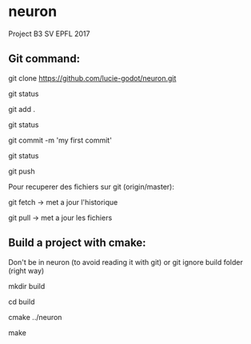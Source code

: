 # neuron
Project B3 SV EPFL 2017

## Git command:

git clone https://github.com/lucie-godot/neuron.git

git status

git add .

git status

git commit -m 'my first commit'

git status

git push

Pour recuperer des fichiers sur git (origin/master):

git fetch  -> met a jour l'historique

git pull  -> met a jour les fichiers

## Build a project with cmake:

Don't be in neuron (to avoid reading it with git) or git ignore build folder (right way)


mkdir build

cd build

cmake ../neuron

make
